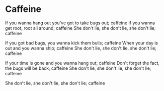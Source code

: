 # Caffeine

If you wanna hang out you've got to take bugs out; caffeine
If you wanna get root, root all around; caffeine
She don't lie, she don't lie, she don't lie; caffeine

If you got bad bugs, you wanna kick them bulls; caffeine
When your day is out and you wanna ship; caffeine
She don't lie, she don't lie, she don't lie; caffeine

If your time is gone and you wanna hang out; caffeine
Don't forget the fact, the bugs will be back; caffeine
She don't lie, she don't lie, she don't lie; caffeine

She don't lie, she don't lie, she don't lie; caffeine
